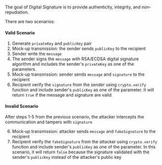 The goal of Digital Signature is to provide authenticity, integrity, and non-repudiation.

There are two scenarios:

#### Valid Scenario
1. Generate ```privateKey``` and ```publicKey``` pair
2. Mock-up transmission: the sender sends ```publicKey``` to the recipient
3. Sender write the ```message```
4. The sender signs the ```message``` with RSA/ECDSA digital signature algorithm and includes the sender's ```privateKey``` as one of the parameters.
5. Mock-up transmission: sender sends ```message``` and ```signature``` to the recipient
6. Recipient verify the ```signature``` from the sender using ```crypto.verify``` function and include sender's ```publicKey``` as one of the parameter. It will return ```true``` if the message and signature are valid.

#### Invalid Scenario
After steps 1-5 from the previous scenario, the attacker intercepts the communication and tampers with ```signature```

6. Mock-up transmission: attacker sends ```message``` and ```fakeSignature``` to the recipient
7. Recipient verify the ```fakeSignature``` from the attacker using ```crypto.verify``` function and include sender's ```publicKey``` as one of the parameter. In this scenario, it will return ```false``` because the signature validated with the sender's ```publicKey``` instead of the attacker's public key
